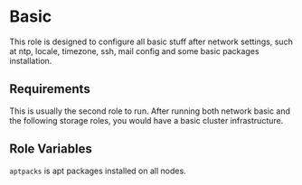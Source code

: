 Basic
=========

This role is designed to configure all basic stuff after network settings, such at ntp, locale, timezone, ssh, mail config and some basic packages installation.

Requirements
------------

This is usually the second role to run. After running both network basic and the following storage roles, you would have a basic cluster infrastructure.

Role Variables
--------------

`aptpacks` is apt packages installed on all nodes.
